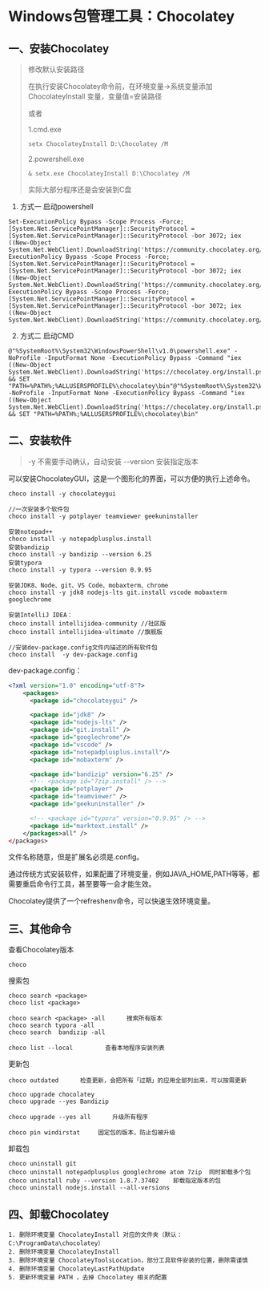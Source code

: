 # Windows包管理工具：Chocolatey

## 一、安装Chocolatey

> 修改默认安装路径
> 
> 在执行安装Chocolatey命令前，在环境变量->系统变量添加 ChocolateyInstall 变量，变量值=安装路径
> 
> 或者
> 
> 1.cmd.exe
> 
> ```
> setx ChocolateyInstall D:\Chocolatey /M
> ```
> 
> 2.powershell.exe
> 
> ```
> & setx.exe ChocolateyInstall D:\Chocolatey /M
> ```
> 
> 实际大部分程序还是会安装到C盘

1. 方式一 启动powershell

```
Set-ExecutionPolicy Bypass -Scope Process -Force; [System.Net.ServicePointManager]::SecurityProtocol = [System.Net.ServicePointManager]::SecurityProtocol -bor 3072; iex ((New-Object System.Net.WebClient).DownloadString('https://community.chocolatey.org/install.ps1'))Set-ExecutionPolicy Bypass -Scope Process -Force; [System.Net.ServicePointManager]::SecurityProtocol = [System.Net.ServicePointManager]::SecurityProtocol -bor 3072; iex ((New-Object System.Net.WebClient).DownloadString('https://community.chocolatey.org/install.ps1'))Set-ExecutionPolicy Bypass -Scope Process -Force; [System.Net.ServicePointManager]::SecurityProtocol = [System.Net.ServicePointManager]::SecurityProtocol -bor 3072; iex ((New-Object System.Net.WebClient).DownloadString('https://community.chocolatey.org/install.ps1'))
```

2. 方式二 启动CMD

```
@"%SystemRoot%\System32\WindowsPowerShell\v1.0\powershell.exe" -NoProfile -InputFormat None -ExecutionPolicy Bypass -Command "iex ((New-Object System.Net.WebClient).DownloadString('https://chocolatey.org/install.ps1'))" && SET "PATH=%PATH%;%ALLUSERSPROFILE%\chocolatey\bin"@"%SystemRoot%\System32\WindowsPowerShell\v1.0\powershell.exe" -NoProfile -InputFormat None -ExecutionPolicy Bypass -Command "iex ((New-Object System.Net.WebClient).DownloadString('https://chocolatey.org/install.ps1'))" && SET "PATH=%PATH%;%ALLUSERSPROFILE%\chocolatey\bin"
```

## 二、安装软件

> -y 不需要手动确认，自动安装
> --version 安装指定版本

可以安装ChocolateyGUI，这是一个图形化的界面，可以方便的执行上述命令。

```
choco install -y chocolateygui

//一次安装多个软件包
choco install -y potplayer teamviewer geekuninstaller

安装notepad++
choco install -y notepadplusplus.install
安装bandizip
choco install -y bandizip --version 6.25
安装typora
choco install -y typora --version 0.9.95

安装JDK8、Node、git、VS Code、mobaxterm、chrome
choco install -y jdk8 nodejs-lts git.install vscode mobaxterm googlechrome

安装IntelliJ IDEA：
choco install intellijidea-community //社区版
choco install intellijidea-ultimate //旗舰版

//安装dev-package.config文件内描述的所有软件包
choco install  -y dev-package.config

```

dev-package.config：

```xml
<?xml version="1.0" encoding="utf-8"?>
    <packages>
      <package id="chocolateygui" />

      <package id="jdk8" />
      <package id="nodejs-lts" />
      <package id="git.install" />
      <package id="googlechrome"/>
      <package id="vscode" />
      <package id="notepadplusplus.install"/>
      <package id="mobaxterm" />

      <package id="bandizip" version="6.25" />
      <!-- <package id="7zip.install" /> -->
      <package id="potplayer" />
      <package id="teamviewer" />
      <package id="geekuninstaller" />

      <!-- <package id="typora" version="0.9.95" /> -->
      <package id="marktext.install" />
    </packages>all" />
</packages>
```

<?xml version="1.0" encoding="utf-8"?>

文件名称随意，但是扩展名必须是.config。

通过传统方式安装软件，如果配置了环境变量，例如JAVA_HOME,PATH等等，都需要重启命令行工具，甚至要等一会才能生效。

Chocolatey提供了一个refreshenv命令，可以快速生效环境变量。

## 三、其他命令

查看Chocolatey版本

```
choco
```

搜索包

```
choco search <package>
choco list <package>

choco search <package> -all      搜索所有版本
choco search typora -all
choco search  bandizip -all

choco list --local         查看本地程序安装列表
```

更新包

```
choco outdated      检查更新，会把所有「过期」的应用全部列出来，可以按需更新

choco upgrade chocolatey
choco upgrade --yes Bandizip

choco upgrade --yes all      升级所有程序

choco pin windirstat     固定包的版本，防止包被升级 
```

卸载包

```
choco uninstall git
choco uninstall notepadplusplus googlechrome atom 7zip  同时卸载多个包
choco uninstall ruby --version 1.8.7.37402    卸载指定版本的包
choco uninstall nodejs.install --all-versions
```

## 四、卸载Chocolatey

```
1. 删除环境变量 ChocolateyInstall 对应的文件夹（默认：C:\ProgramData\chocolatey）
2. 删除环境变量 ChocolateyInstall 
3. 删除环境变量 ChocolateyToolsLocation，部分工具软件安装的位置，删除需谨慎
4. 删除环境变量 ChocolateyLastPathUpdate
5. 更新环境变量 PATH ，去掉 Chocolatey 相关的配置

```
